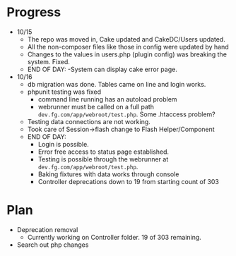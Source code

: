 # Progress

- 10/15 
   - The repo was moved in, Cake updated and CakeDC/Users updated. 
   - All the non-composer files like those in config were updated by hand
   - Changes to the values in users.php (plugin config) was breaking the system. Fixed.
   - END OF DAY: 
      -System can display cake error page.
- 10/16
   - db migration was done. Tables came on line and login works.
   - phpunit testing was fixed
      - command line running has an autoload problem
      - webrunner must be called on a full path `dev.fg.com/app/webroot/test.php`. Some .htaccess problem?
   - Testing data connections are not working.
   - Took care of Session->flash change to Flash Helper/Component
   - END OF DAY: 
      - Login is possible. 
      - Error free access to status page established. 
      - Testing is possible through the webrunner at `dev.fg.com/app/webroot/test.php`.
      - Baking fixtures with data works through console
      - Controller deprecations down to 19 from starting count of 303
         
# Plan
- Deprecation removal
   - Currently working on Controller folder. 19 of 303 remaining.
- Search out php changes
